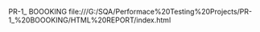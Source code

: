 PR-1_ BOOOKING
file:///G:/SQA/Performace%20Testing%20Projects/PR-1_%20BOOOKING/HTML%20REPORT/index.html
